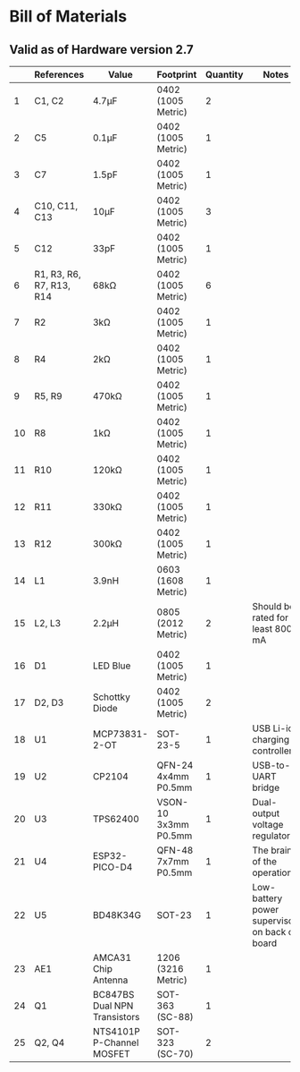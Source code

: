# Bill of Materials
## Valid as of Hardware version 2.7

|      |References              |Value                       |Footprint           |Quantity|Notes                              |
|------|------------------------|----------------------------|--------------------|--------|-----------------------------------|
|1     |C1, C2                  |4.7μF                       |0402 (1005 Metric)  |2       |                                   |
|2     |C5                      |0.1μF                       |0402 (1005 Metric)  |1       |                                   |
|3     |C7                      |1.5pF                       |0402 (1005 Metric)  |1       |                                   |
|4     |C10, C11, C13           |10μF                        |0402 (1005 Metric)  |3       |                                   |
|5     |C12                     |33pF                        |0402 (1005 Metric)  |1       |                                   |
|6     |R1, R3, R6, R7, R13, R14|68kΩ                        |0402 (1005 Metric)  |6       |                                   |
|7     |R2                      |3kΩ                         |0402 (1005 Metric)  |1       |                                   |
|8     |R4                      |2kΩ                         |0402 (1005 Metric)  |1       |                                   |
|9     |R5, R9                  |470kΩ                       |0402 (1005 Metric)  |1       |                                   |
|10    |R8                      |1kΩ                         |0402 (1005 Metric)  |1       |                                   |
|11    |R10                     |120kΩ                       |0402 (1005 Metric)  |1       |                                   |
|12    |R11                     |330kΩ                       |0402 (1005 Metric)  |1       |                                   |
|13    |R12                     |300kΩ                       |0402 (1005 Metric)  |1       |                                   |
|14    |L1                      |3.9nH                       |0603 (1608 Metric)  |1       |                                   |
|15    |L2, L3                  |2.2μH                       |0805 (2012 Metric)  |2       |Should be rated for at least 800 mA|
|16    |D1                      |LED Blue                    |0402 (1005 Metric)  |1       |                                   |
|17    |D2, D3                  |Schottky Diode              |0402 (1005 Metric)  |2       |                                   |
|18    |U1                      |MCP73831-2-OT               |SOT-23-5            |1       |USB Li-ion charging controller     |
|19    |U2                      |CP2104                      |QFN-24 4x4mm P0.5mm |1       |USB-to-UART bridge                 |
|20    |U3                      |TPS62400                    |VSON-10 3x3mm P0.5mm|1       |Dual-output voltage regulator      |
|21    |U4                      |ESP32-PICO-D4               |QFN-48 7x7mm P0.5mm |1       |The brains of the operation        |
|22    |U5                      |BD48K34G                    |SOT-23              |1       |Low-battery power supervisor; on back of board  |
|23    |AE1                     |AMCA31 Chip Antenna         |1206 (3216 Metric)  |1       |                                   |
|24    |Q1                      |BC847BS Dual NPN Transistors|SOT-363 (SC-88)     |1       |                                   |
|25    |Q2, Q4                  |NTS4101P P-Channel MOSFET   |SOT-323 (SC-70)     |2       |                                   |
